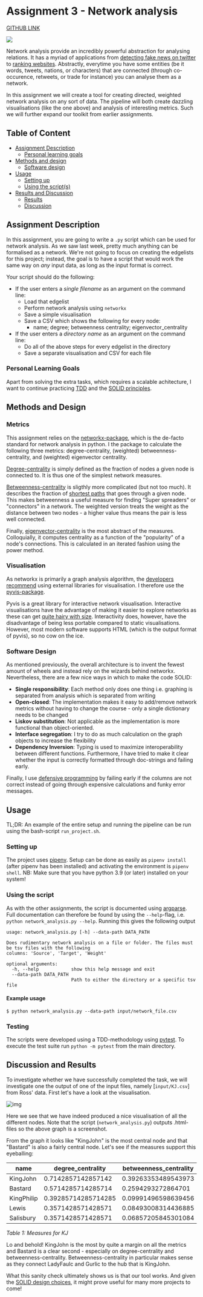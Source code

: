 # Assignment 3 - Network analysis
[GITHUB LINK](https://github.com/Rysias/cds-assignments/tree/main/language-assignments/language-a3)

![](../imgs/a3_network_kj.jpg)

Network analysis provide an incredibly powerful abstraction for analysing relations. It has a myriad of applications from [detecting fake news on twitter](https://methods.sagepub.com/video/using-social-network-analysis-to-study-the-spread-of-misinformation) to [ranking websites](https://cs.wmich.edu/gupta/teaching/cs3310/lectureNotes_cs3310/Pagerank%20Explained%20Correctly%20with%20Examples_www.cs.princeton.edu_~chazelle_courses_BIB_pagerank.pdf). Abstractly, everytime you have some entities (be it words, tweets, nations, or characters) that are connected (through co-occurence, retweets, or trade for instance) you can analyse them as a network. 

In this assignment we will create a tool for creating directed, weighted network analysis on any sort of data. The pipeline will both create dazzling visualisations (like the one above) and analysis of interesting metrics. Such we will further expand our toolkit from earlier assignments. 

## Table of Content
- [Assignment Description](#assignment-description)
    * [Personal learning goals](#personal-learning-goals)
- [Methods and design](#methods-and-design)
    * [Software design](#software-design)
- [Usage](#usage)
    * [Setting up](#setting-up)
    * [Using the script(s)](#using-the-scripts)
- [Results and Discussion](#results-and-discussion)
    * [Results](#results)
    * [Discussion](#discussion)

## Assignment Description
In this assignment, you are going to write a ```.py``` script which can be used for network analysis. As we saw last week, pretty much anything can be formalised as a network. We're not going to focus on creating the edgelists for this project; instead, the goal is to have a script that would work the same way on _any_ input data, as long as the input format is correct. 

Your script should do the following:

- If the user enters a _single filename_ as an argument on the command line:
  - Load that edgelist
  - Perform network analysis using ```networkx```
  - Save a simple visualisation
  - Save a CSV which shows the following for every node:
    - name; degree; betweenness centrality; eigenvector_centrality
- If the user enters a _directory name_ as an argument on the command line:
  - Do all of the above steps for every edgelist in the directory
  - Save a separate visualisation and CSV for each file


### Personal Learning Goals 
Apart from solving the extra tasks, which requires a scalable achitecture, I want to continue practicing [TDD](https://en.wikipedia.org/wiki/Test-driven_development) and the [SOLID principles](https://www.digitalocean.com/community/conceptual_articles/s-o-l-i-d-the-first-five-principles-of-object-oriented-design). 


## Methods and Design
### Metrics
This assignment relies on the [networkx-package](https://networkx.org/), which is the de-facto standard for network analysis in python. I the package to calculate the following three metrics: degree-centrality, (weighted) betweenness-centrality, and (weighted) eigenvector centrality. 

[Degree-centrality](https://networkx.org/documentation/stable/reference/algorithms/generated/networkx.algorithms.centrality.degree_centrality.html) is simply defined as the fraction of nodes a given node is connected to. It is thus one of the simplest network measures. 

[Betweenness-centrality](https://networkx.org/documentation/stable/reference/algorithms/generated/networkx.algorithms.centrality.betweenness_centrality.html) is sligthly more complicated (but not too much). It describes the fraction of [shortest paths](https://en.wikipedia.org/wiki/Shortest_path_problem) that goes through a given node. This makes betweenness a useful measure for finding "Super spreaders" or "connectors" in a network. The weighted version treats the weight as the distance between two nodes - a higher value thus means the pair is less well connected. 

Finally, [eigenvector-centrality](https://networkx.org/documentation/stable/reference/algorithms/generated/networkx.algorithms.centrality.eigenvector_centrality.html) is the most abstract of the measures. Colloquially, it computes centrality as a function of the "popularity" of a node's connections. This is calculated in an iterated fashion using the power method. 

### Visualisation
As networkx is primarily a graph analysis algorithm, the [developers recommend](https://networkx.org/documentation/stable/reference/drawing.html) using external libraries for visualisation. I therefore use the [pyvis-package](https://pyvis.readthedocs.io/en/latest/). 

Pyvis is a great library for interactive network visualisation. Interactive visualisations have the advantage of making it easier to explore networks as these can get [quite hairy with size](https://www.researchgate.net/profile/Henrique-Arruda/publication/332849164/figure/fig4/AS:759214012133383@1558022134731/Network-visualization-by-considering-ten-opinions.png). Interactivity does, however, have the disadvantage of being less portable compared to static visualisations. However, most modern software supports HTML (which is the output format of pyvis), so no cow on the ice. 

### Software Design
As mentioned previously, the overall architecture is to invent the fewest amount of wheels and instead rely on the wizards behind networkx. Nevertheless, there are a few nice ways in which to make the code SOLID: 

- **Single responsibility**: Each method only does one thing i.e. graphing is separated from analysis which is separated from writing
- **Open-closed**: The implementation makes it easy to add/remove network metrics without having to change the course - only a single dictionary needs to be changed
- **Liskov substitution**: Not applicable as the implementation is more functional than object-oriented. 
- **Interface segregation**: I try to do as much calculation on the graph objects to increase the flexibility
- **Dependency Inversion**: Typing is used to maximize interoperability between different functions. 
Furthermore, I have tried to make it clear whether the input is correctly formatted through doc-strings and failing early. 

Finally, I use [defensive programming](https://en.wikipedia.org/wiki/Defensive_programming) by failing early if the columns are not correct instead of going through expensive calculations and funky error messages. 

## Usage 
TL;DR: An example of the entire setup and running the pipeline can be run using the bash-script `run_project.sh`. 

### Setting up
The project uses [pipenv](https://pipenv-fork.readthedocs.io/en/latest/basics.html). Setup can be done as easily as `pipenv install` (after pipenv has been installed) and activating the environment is `pipenv shell`. NB: Make sure that you have python 3.9 (or later) installed on your system!

### Using the script
As with the other assignments, the script is documented using [argparse](https://docs.python.org/3/library/argparse.html). Full documentation can therefore be found by using the `--help`-flag, i.e. `python network_analysis.py --help`. Running this gives the following output 

```console
usage: network_analysis.py [-h] --data-path DATA_PATH

Does rudimentary network analysis on a file or folder. The files must be tsv files with the following
columns: 'Source', 'Target', 'Weight'

optional arguments:
  -h, --help            show this help message and exit
  --data-path DATA_PATH
                        Path to either the directory or a specific tsv file
``` 

#### **Example usage**

```console
$ python network_analysis.py --data-path input/network_file.csv
```

### Testing
The scripts were developed using a TDD-methodology using [pytest](https://docs.pytest.org/en/7.0.x/). To execute the test suite run `python -m pytest` from the main directory.

## Discussion and Results
To investigate whether we have successfully completed the task, we will investigate one the output of one of the input files, namely [`input/KJ.csv`] from Ross' data. First let's have a look at the visualisation.

![img](../imgs/a3_network_kj.jpg)

Here we see that we have indeed produced a nice visualisation of all the different nodes. Note that the script (`network_analysis.py`) outputs .html-files so the above graph is a screenshot. 

From the graph it looks like "KingJohn" is the most central node and that "Bastard" is also a fairly central node. Let's see if the measures support this eyeballing:  

name|degree_centrality|betweenness_centrality|eigenvector_centrality
-- | -- | -- | --
KingJohn|0.7142857142857142|0.39263353489543973|0.415529124477519
Bastard|0.5714285714285714|0.2594293272864701|0.34941357298082104
KingPhilip|0.39285714285714285|0.09991496598639456|0.2941853584467601
Lewis|0.3571428571428571|0.08493008314436885|0.2829693654619046
Salisbury|0.3571428571428571|0.06857205845301084|0.25415735668860473

*Table 1: Measures for KJ*

Lo and behold! KingJohn is the most by quite a margin on all the metrics and Bastard is a clear second - especially on degree-centrality and betweenness-centrality. Betweenness-centrality in particular makes sense as they connect LadyFaulc and Gurlic to the hub that is KingJohn. 

What this sanity check ultimately shows us is that our tool works. And given the [SOLID design choices](#software-design), it might prove useful for many more projects to come!
